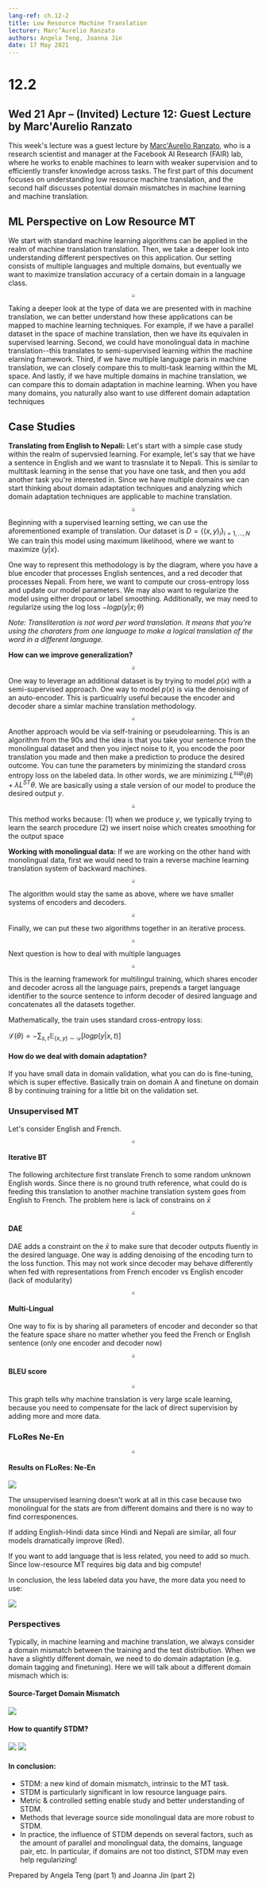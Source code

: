 ```yaml
---
lang-ref: ch.12-2
title: Low Resource Machine Translation
lecturer: Marc’Aurelio Ranzato
authors: Angela Teng, Joanna Jin
date: 17 May 2021
---
```


# 12.2
## Wed 21 Apr – (Invited) Lecture 12: Guest Lecture by Marc'Aurelio Ranzato

This week's lecture was a guest lecture by [Marc'Aurelio Ranzato](https://ai.facebook.com/people/marc-aurelio-ranzato/), who is a research scientist and manager at the Facebook AI Research (FAIR) lab, where he works to enable machines to learn with weaker supervision and to efficiently transfer knowledge across tasks. The first part of this document focuses on understanding low resource machine translation, and the second half discusses potential domain mismatches in machine learning and machine translation.

## ML Perspective on Low Resource MT
We start with standard machine learning algorithms can be applied in the realm of machine translation translation. Then, we take a deeper look into understanding different perspectives on this application. Our setting consists of multiple languages and multiple domains, but eventually we want to maximize translation accuracy of a certain domain in a language class.

<center>
<img src="{​{site.baseurl}}/images/week12/12-2/figure1.png" style="zoom: 40%; background-color:#DCDCDC;" /><br>
<!-- <b>Figure 1:</b> Network architecture. -->
</center>
<!-- ![](https://i.imgur.com/p6HO305.png) -->

Taking a deeper look at the type of data we are presented with in machine translation, we can better understand how these applications can be mapped to machine learning techniques. For example, if we have a parallel dataset in the space of machine translation, then we have its equivalen in supervised learning. Second, we could have monolingual data in machine translation--this translates to semi-supervised learning within the machine elarning framework. Third, if we have multiple language paris in machine translation, we can closely compare this to multi-task learning within the ML space. And lastly, if we have multiple domains in machine translation, we can compare this to domain adaptation in machine learning. When you have many domains, you naturally also want to use different domain adaptation techniques


## Case Studies
**Translating from English to Nepali:** Let's start with a simple case study within the realm of supervsied learning. For example, let's say that we have a sentence in English and we want to trasnslate it to Nepali. This is similar to multitask learning in the sense that you have one task, and then you add another task you're interested in. Since we have multiple domains we can start thinking about domain adaptation techniques and analyzing which domain adaptation techniques are applicable to machine translation.


<center>
<img src="{​{site.baseurl}}/images/week12/12-2/figure2.png" style="zoom: 40%; background-color:#DCDCDC;" /><br>
<!-- <b>Figure 2:</b> Network architecture. -->
</center>

Beginning with a supervised learning setting, we can use the aforementioned example of translation. Our dataset is $D = \{(x,y)_i\}_{i=1, ..., N}$ We can train this model using maximum likelihood, where we want to maximize $\{y|x\}$.

One way to represent this methodology is by the diagram, where you have a blue encoder that processes English sentences, and a red decoder that processes Nepali. From here, we want to compute our cross-entropy loss and update our model parameters. We may also want to regularize the model using either dropout or label smoothing. Additionally, we may need to regularize using the log loss $-lo gp(y|x;\theta)$

*Note: Transliteration is not word per word translation. It means that you're using the charaters from one language to make a logical translation of the word in a different language.*

**How can we improve generalization?**

<center>
<img src="{​{site.baseurl}}/images/week12/12-2/figure3.png" style="zoom: 40%; background-color:#DCDCDC;" /><br>
<!-- <b>Figure 3:</b> Network architecture. -->
</center>

One way to leverage an additional dataset is by trying to model $p(x)$ with a semi-supervised approach. One way to model $p(x)$ is via the denoising of an auto-encoder. This is particualrly useful because the encoder and decoder share a simlar machine translation methodology.

<center>
<img src="{​{site.baseurl}}/images/week12/12-2/figure4.png" style="zoom: 40%; background-color:#DCDCDC;" /><br>
<!-- <b>Figure 4:</b> Network architecture. -->
</center>

Another approach would be via self-training or pseudolearning. This is an algorithm from the 90s and the idea is that you take your sentence from the monolingual dataset and then you inject noise to it, you encode the poor translation you made and then make a prediction to produce the desired outcome. You can tune the parameters by minimizing the standard cross entropy loss on the labeled data. In other words, we are minimizing $L^{sup} (\theta) + \lambda L^{ST} \theta$. We are basically using a stale version of our model to produce the desired output $y$.

<center>
<img src="{​{site.baseurl}}/images/week12/12-2/figure5.png" style="zoom: 40%; background-color:#DCDCDC;" /><br>
<!-- <b>Figure 5:</b> Network architecture. -->
</center>

This method works because:
    (1) when we produce $y$, we typically trying to learn the search procedure
    (2) we insert noise which creates smoothing for the output space

**Working with monolingual data:** If we are working on the other hand with monolingual data, first we would need to train a reverse machine learning translation system of backward machines.

<center>
<img src="{​{site.baseurl}}/images/week12/12-2/figure6.png" style="zoom: 40%; background-color:#DCDCDC;" /><br>
<!-- <b>Figure 1:</b> Network architecture. -->
</center>

The algorithm would stay the same as above, where we have smaller systems of encoders and decoders.

<center>
<img src="{​{site.baseurl}}/images/week12/12-2/figure7.png" style="zoom: 40%; background-color:#DCDCDC;" /><br>
<!-- <b>Figure 1:</b> Network architecture. -->
</center>

Finally, we can put these two algorithms together in an iterative process.

<center>
<img src="{​{site.baseurl}}/images/week12/12-2/figure8.png" style="zoom: 40%; background-color:#DCDCDC;" /><br>
<!-- <b>Figure 1:</b> Network architecture. -->
</center>

Next question is how to deal with multiple languages

<center>
<img src="{​{site.baseurl}}/images/week12/12-2/figure9.png" style="zoom: 40%; background-color:#DCDCDC;" /><br>
<!-- <b>Figure 1:</b> Network architecture. -->
</center>

This is the learning framework for multilingul training, which shares encoder and decoder across all the language pairs, prepends a target language identifier to the source sentence to inform decoder of desired language and concatenates all the datasets together.

Mathematically, the train uses standard cross-entropy loss:

$\mathcal{L}(\theta)=-\sum_{s,t} \mathbb{E}_{(x,y)\sim\mathcal{D}}[log p(y|x,t)]$

#### How do we deal with domain adaptation?

If you have small data in domain validation, what you can do is fine-tuning, which is super effective. Basically train on domain A and finetune on domain B by continuing training for a little bit on the validation set.

### Unsupervised MT
Let's consider English and French.
<center>
<img src="{​{site.baseurl}}/images/week12/12-2/figure10.png" style="zoom: 40%; background-color:#DCDCDC;" /><br>
<!-- <b>Figure 1:</b> Network architecture. -->
</center>


#### Iterative BT
 The following architecture first translate French to some random unknown English words. Since there is no ground truth reference, what could do is feeding this translation to another machine translation system goes from English to French. The problem here is lack of constrains on $\bar{x}$

 <center>
 <img src="{​{site.baseurl}}/images/week12/12-2/figure11.png" style="zoom: 40%; background-color:#DCDCDC;" /><br>
 <!-- <b>Figure 1:</b> Network architecture. -->
 </center>



#### DAE
DAE adds a constraint on the $\bar{x}$ to make sure that decoder outputs fluently in the desired language. One way is adding denoising of the encoding turn to the loss function. This may not work since decoder may behave differently when fed with representations from French encoder vs English encoder (lack of modularity)

<center>
<img src="{​{site.baseurl}}/images/week12/12-2/figure12.png" style="zoom: 40%; background-color:#DCDCDC;" /><br>
<!-- <b>Figure 1:</b> Network architecture. -->
</center>


#### Multi-Lingual
One way to fix is by sharing all parameters of encoder and deconder so that the feature space share no matter whether you feed the French or English sentence (only one encoder and decoder now)

<center>
<img src="{​{site.baseurl}}/images/week12/12-2/figure13.png" style="zoom: 40%; background-color:#DCDCDC;" /><br>
<!-- <b>Figure 1:</b> Network architecture. -->
</center>

#### BLEU score

<center>
<img src="{​{site.baseurl}}/images/week12/12-2/figure14.png" style="zoom: 40%; background-color:#DCDCDC;" /><br>
<!-- <b>Figure 1:</b> Network architecture. -->
</center>


This graph tells why machine translation is very large scale learning, because you need to compensate for the lack of direct supervision by adding more and more data.

### FLoRes Ne-En

<center>
<img src="{​{site.baseurl}}/images/week12/12-2/figure15.png" style="zoom: 40%; background-color:#DCDCDC;" /><br>
<!-- <b>Figure 1:</b> Network architecture. -->
</center>

#### Results on FLoRes: Ne-En
![](https://i.imgur.com/ZeYzxW2.png)

The unsupervised learning doesn't work at all in this case because two monolingual for the stats are from different domains and there is no way to find corresponences.

If adding English-Hindi data since Hindi and Nepali are similar, all four models dramatically improve (Red).

If you want to add language that is less related, you need to add so much. Since low-resource MT requires big data and big compute!

In conclusion, the less labeled data you have, the more data you need to use:

![](https://i.imgur.com/sM9B6m4.png)


### Perspectives
Typically, in machine learning and machine translation, we always consider a domain mismatch between the training and the test distribution. When we have a slightly different domain, we need to do domain adaptation (e.g. domain tagging and finetuning). Here we will talk about a different domain mismach which is:

#### Source-Target Domain Mismatch
![](https://i.imgur.com/ArlLM63.png)

#### How to quantify STDM?
![](https://i.imgur.com/wuXY2il.png)
![](https://i.imgur.com/Wqtx4qy.png)


#### In conclusion:
* STDM: a new kind of domain mismatch, intrinsic to the MT task.
* STDM is particularly significant in low resource language pairs.
* Metric & controlled setting enable study and better understanding of STDM.
* Methods that leverage source side monolingual data are more robust to STDM.
* In practice, the influence of STDM depends on several factors, such as the amount of
parallel and monolingual data, the domains, language pair, etc. In particular, if domains
are not too distinct, STDM may even help regularizing!


Prepared by Angela Teng (part 1) and Joanna Jin (part 2)

